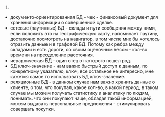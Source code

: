 1.
- документо-ориентированная БД - чек - финансовый документ для хранения информации о совершенной сделке.
- сетевые (паутинные) БД - склады и пути сообщения между ними, если положить это на географическую карту, 
напоминает паутину, достаточно посмотреть на навигатор, в том числе мне бы хотелось отразить данные и в графовой БД.
Потому как ребра между складами и есть дороги, со своим оценочным весом - кол-во времени на преодоление расстояния.
- иерархическая БД - один отец от которого пошел род.
- БД ключ-значение - нам важно быстрый доступ к данным, по конкретному указателю, ключ, все остальное не интересно,
 мне кажется самое то использовать БД ключ-значение.
- реляционные БД - в данном случае нам важно хранить данные о клиенте, о том, что покупал, какое кол-во,
 в какой период, в таком случае мы можем получать статистику и аналитику по людям, понимать.
 что они покупают чаще, обладая такой информацией, можем выдавать персональные предложения - стимулировать совершать покупки.
